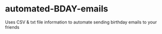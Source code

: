 # automated-BDAY-emails
Uses CSV &amp; txt file information to automate sending birthday emails to your friends 
